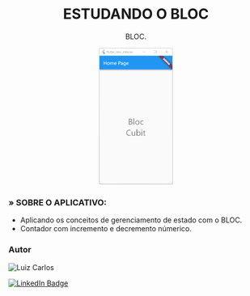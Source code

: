 <h1 align="center">ESTUDANDO O BLOC</h1>

<p align="center"> BLOC.</p>

<p align="center">
<img width="" height="270" src="assets/images/Bloc.gif"/>
</p>


### » SOBRE O APLICATIVO:

- Aplicando os conceitos de gerenciamento de estado com o BLOC.
- Contador com incremento e decremento númerico.





### Autor

<img alt="Luiz Carlos" title="Luiz Carlos" src="https://avatars.githubusercontent.com/u/29442285?s=96&v=4" height="100" width="100" />

[![LinkedIn Badge](https://img.shields.io/badge/-LUIZ_CARLOS-blue?style=flat-square&logo=Linkedin&logoColor=white&link=https://www.linkedin.com/in/luizzlcs/)](https://www.linkedin.com/in/luizzlcs/)
